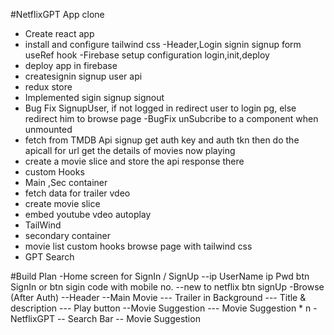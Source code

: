#NetflixGPT App clone
  - Create react app
  - install and configure tailwind css
   -Header,Login signin signup form useRef hook
  -Firebase setup configuration login,init,deploy
  - deploy app in firebase
  - createsignin signup user api
  - redux store
  - Implemented sigin signup signout
  - Bug Fix SignupUser,  if not logged in redirect user to login pg, else redirect him to browse page
  -BugFix unSubcribe to a component when unmounted
  - fetch from TMDB Api signup get auth key and auth tkn then do the apicall for url get the details of movies now playing
  - create a movie slice and store the api response there
  - custom Hooks
  - Main ,Sec container
  - fetch data for trailer vdeo
  - create movie slice
  - embed youtube vdeo autoplay
  - TailWind
  - secondary container
  - movie list custom hooks browse page with tailwind css
  - GPT Search


#Build Plan
-Home screen for SignIn / SignUp
  --ip UserName ip Pwd btn SignIn or btn sigin code with mobile no. 
  --new to netflix btn signUp
-Browse (After Auth)
 --Header
 --Main Movie
  --- Trailer in Background
  --- Title & description
  --- Play button
 --Movie Suggestion
  --- Movie Suggestion * n
-NetflixGPT 
  -- Search Bar
  -- Movie Suggestion
